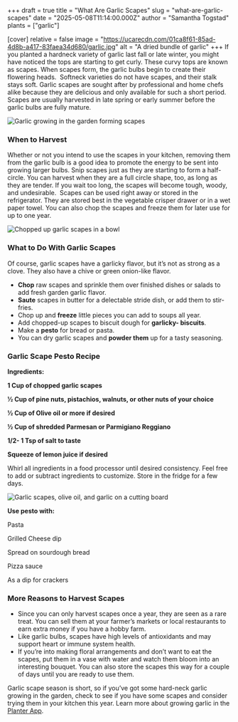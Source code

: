 +++
draft = true
title = "What Are Garlic Scapes"
slug = "what-are-garlic-scapes"
date = "2025-05-08T11:14:00.000Z"
author = "Samantha Togstad"
plants = ["garlic"]

[cover]
relative = false
image = "https://ucarecdn.com/01ca8f61-85ad-4d8b-a417-83faea34d680/garlic.jpg"
alt = "A dried bundle of garlic"
+++
If you planted a hardneck variety of garlic last fall or late winter, you might have noticed the tops are starting to get curly. These curvy tops are known as scapes. When scapes form, the garlic bulbs begin to create their flowering heads.  Softneck varieties do not have scapes, and their stalk stays soft. Garlic scapes are sought after by professional and home chefs alike because they are delicious and only available for such a short period. Scapes are usually harvested in late spring or early summer before the garlic bulbs are fully mature.

![Garlic growing in the garden forming scapes](https://ucarecdn.com/bfb6be4a-1e3a-4c27-94d4-0846f27ccd1d/garlicscapes.JPEG)

### When to Harvest

Whether or not you intend to use the scapes in your kitchen, removing them from the garlic bulb is a good idea to promote the energy to be sent into growing larger bulbs. Snip scapes just as they are starting to form a half-circle. You can harvest when they are a full circle shape, too, as long as they are tender. If you wait too long, the scapes will become tough, woody, and undesirable.  Scapes can be used right away or stored in the refrigerator. They are stored best in the vegetable crisper drawer or in a wet paper towel. You can also chop the scapes and freeze them for later use for up to one year. 

![Chopped up garlic scapes in a bowl](https://ucarecdn.com/c5831f89-864b-4126-8524-d065a4c05b84/-/crop/1518x1394/0,240/-/preview/scapes.JPEG)

### What to Do With Garlic Scapes

Of course, garlic scapes have a garlicky flavor, but it’s not as strong as a clove. They also have a chive or green onion-like flavor. 

* **Chop** raw scapes and sprinkle them over finished dishes or salads to add fresh garden garlic flavor.
* **Saute** scapes in butter for a delectable stride dish, or add them to stir-fries.
* Chop up and **freeze** little pieces you can add to soups all year.
* Add chopped-up scapes to biscuit dough for **garlicky- biscuits**.
* Make a **pesto** for bread or pasta. 
* You can dry garlic scapes and **powder them** up for a tasty seasoning.

### Garlic Scape Pesto Recipe

**Ingredients:**

**1 Cup of chopped garlic scapes**

**½ Cup of pine nuts, pistachios, walnuts, or other nuts of your choice**

**½ Cup of Olive oil or more if desired**

**½ Cup of shredded Parmesan or Parmigiano Reggiano**

**1/2- 1 Tsp of salt to taste**

**Squeeze of lemon juice if desired**

Whirl all ingredients in a food processor until desired consistency. Feel free to add or subtract ingredients to customize. Store in the fridge for a few days.

![Garlic scapes, olive oil, and garlic on a cutting board](https://ucarecdn.com/83a40d16-a32e-4b86-8240-67f3e148ecb2/pesto.JPEG)

**Use pesto with:**

Pasta 

Grilled Cheese dip

Spread on sourdough bread

Pizza sauce

As a dip for crackers

### More Reasons to Harvest Scapes

* Since you can only harvest scapes once a year,  they are seen as a rare treat. You can sell them at your farmer’s markets or local restaurants to earn extra money if you have a hobby farm.
* Like garlic bulbs, scapes have high levels of antioxidants and may support heart or immune system health. 
* If you’re into making floral arrangements and don’t want to eat the scapes, put them in a vase with water and watch them bloom into an interesting bouquet. You can also store the scapes this way for a couple of days until you are ready to use them. 

Garlic scape season is short, so if you’ve got some hard-neck garlic growing in the garden, check to see if you have some scapes and consider trying them in your kitchen this year. Learn more about growing garlic in the [Planter App](https://planter.garden/).
